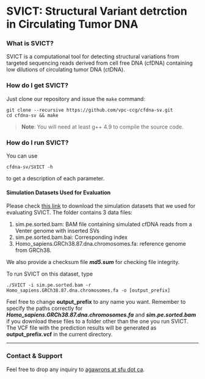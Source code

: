 **SVICT**: Structural Variant detrction in Circulating Tumor DNA
===================
### What is SVICT?
SVICT is a computational tool for detecting structural variations from targeted sequencing reads derived from cell free DNA (cfDNA) containing low dilutions of circulating tumor DNA (ctDNA).

### How do I get SVICT?
Just clone our repository and issue the `make` command:
```
git clone --recursive https://github.com/vpc-ccg/cfdna-sv.git
cd cfdna-sv && make
```

> **Note**: You will need at least g++ 4.9 to compile the source code.

### How do I run SVICT?
You can use 
```
cfdna-sv/SVICT -h
```
to get a description of each parameter. 

#### Simulation Datasets Used for Evaluation
Please check [this link](https://goo.gl/PTzJec) to download the simulation datasets that we used for evaluating SVICT. The folder contains 3 data files:
1. sim.pe.sorted.bam: BAM file containing simulated cfDNA reads from a Venter genome with inserted SVs
2. sim.pe.sorted.bam.bai: Corresponding index
3. Homo_sapiens.GRCh38.87.dna.chromosomes.fa: reference genome from GRCh38.

We also provide a checksum file ***md5.sum*** for checking file integrity.

To run SVICT on this dataset, type

```
./SVICT -i sim.pe.sorted.bam -r Homo_sapiens.GRCh38.87.dna.chromosomes.fa -o [output_prefix]
```

Feel free to change **output_prefix** to any name you want. Remember to specify the paths correctly for ***Homo_sapiens.GRCh38.87.dna.chromosomes.fa*** and ***sim.pe.sorted.bam*** if you download these files to a folder other than the one you run SVICT. The VCF file with the prediction results will be generated as **output_prefix.vcf** in the current directory.


---


### Contact & Support

Feel free to drop any inquiry to [agawrons at sfu dot ca](mailto:).
